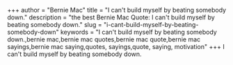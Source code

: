 +++
author = "Bernie Mac"
title = "I can't build myself by beating somebody down."
description = "the best Bernie Mac Quote: I can't build myself by beating somebody down."
slug = "i-cant-build-myself-by-beating-somebody-down"
keywords = "I can't build myself by beating somebody down.,bernie mac,bernie mac quotes,bernie mac quote,bernie mac sayings,bernie mac saying,quotes, sayings,quote, saying, motivation"
+++
I can't build myself by beating somebody down.
